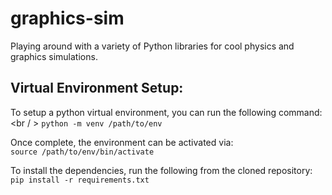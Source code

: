 # graphics-sim

Playing around with a variety of Python libraries for cool physics and graphics simulations.

## Virtual Environment Setup:

To setup a python virtual environment, you can run the following command:<br / >
`python -m venv /path/to/env`

Once complete, the environment can be activated via:<br />
`source /path/to/env/bin/activate`

To install the dependencies, run the following from the cloned repository:<br />
`pip install -r requirements.txt`
